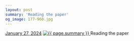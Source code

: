 ```yaml
---
layout: post
summary: 'Reading the paper'
og_image: 177-960.jpg
---
```


<p>
  <time>
    <a href="/177">January 27, 2024</a>
  </time>
  <a href="/177">
    <img src="{{ site.assets_url }}/177-480.jpg" srcset="{{ site.assets_url }}/177-240.jpg 240w, {{ site.assets_url }}/177-480.jpg 480w, {{ site.assets_url }}/177-720.jpg 720w, {{ site.assets_url }}/177-960.jpg 960w" sizes="(min-width: 700px) 50vw, calc(100vw - 2rem)" alt="{{ page.summary }}" />
  </a>
  <span>Reading the paper</span>
</p>
